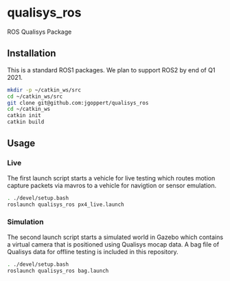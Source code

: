 # qualisys_ros
ROS Qualisys Package

## Installation

This is a standard ROS1 packages. We plan to support ROS2 by end of Q1 2021.


```bash
mkdir -p ~/catkin_ws/src
cd ~/catkin_ws/src
git clone git@github.com:jgoppert/qualisys_ros
cd ~/catkin_ws
catkin init
catkin build
```

## Usage

### Live

The first launch script starts a vehicle for live testing which routes motion capture packets via mavros to a vehicle for navigtion or sensor emulation.

```bash
. ./devel/setup.bash
roslaunch qualisys_ros px4_live.launch
```

### Simulation

The second launch script starts a simulated world in Gazebo which contains a virtual camera that is positioned using Qualisys mocap data. A bag file of Qualisys data for offline testing is included in this repository.

```bash
. ./devel/setup.bash
roslaunch qualisys_ros bag.launch
```

